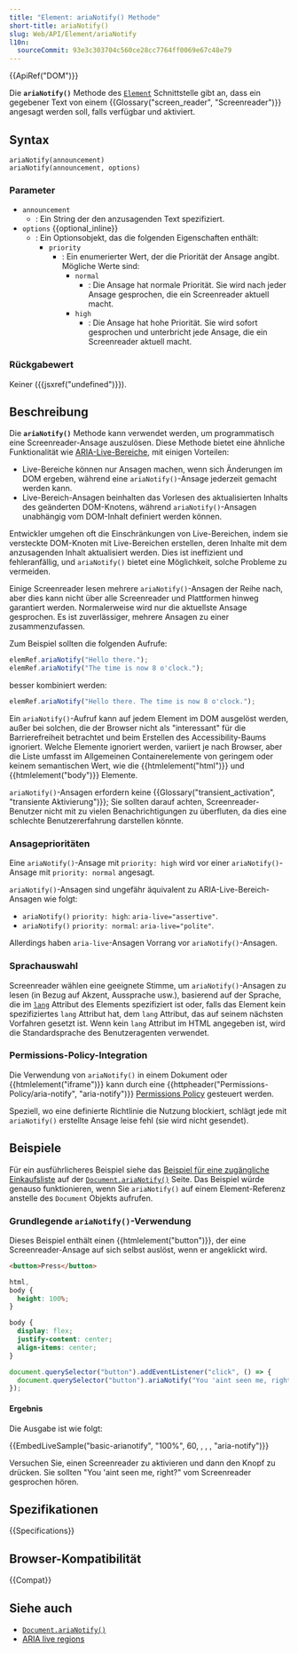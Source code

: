 ```yaml
---
title: "Element: ariaNotify() Methode"
short-title: ariaNotify()
slug: Web/API/Element/ariaNotify
l10n:
  sourceCommit: 93e3c303704c560ce28cc7764ff0069e67c48e79
---
```


{{ApiRef("DOM")}}

Die **`ariaNotify()`** Methode des [`Element`](/de/docs/Web/API/Element) Schnittstelle gibt an, dass ein gegebener Text von einem {{Glossary("screen_reader", "Screenreader")}} angesagt werden soll, falls verfügbar und aktiviert.

## Syntax

```js-nolint
ariaNotify(announcement)
ariaNotify(announcement, options)
```

### Parameter

- `announcement`
  - : Ein String der den anzusagenden Text spezifiziert.
- `options` {{optional_inline}}
  - : Ein Optionsobjekt, das die folgenden Eigenschaften enthält:
    - `priority`
      - : Ein enumerierter Wert, der die Priorität der Ansage angibt. Mögliche Werte sind:
        - `normal`
          - : Die Ansage hat normale Priorität. Sie wird nach jeder Ansage gesprochen, die ein Screenreader aktuell macht.
        - `high`
          - : Die Ansage hat hohe Priorität. Sie wird sofort gesprochen und unterbricht jede Ansage, die ein Screenreader aktuell macht.

### Rückgabewert

Keiner ({{jsxref("undefined")}}).

## Beschreibung

Die **`ariaNotify()`** Methode kann verwendet werden, um programmatisch eine Screenreader-Ansage auszulösen. Diese Methode bietet eine ähnliche Funktionalität wie [ARIA-Live-Bereiche](/de/docs/Web/Accessibility/ARIA/Guides/Live_regions), mit einigen Vorteilen:

- Live-Bereiche können nur Ansagen machen, wenn sich Änderungen im DOM ergeben, während eine `ariaNotify()`-Ansage jederzeit gemacht werden kann.
- Live-Bereich-Ansagen beinhalten das Vorlesen des aktualisierten Inhalts des geänderten DOM-Knotens, während `ariaNotify()`-Ansagen unabhängig vom DOM-Inhalt definiert werden können.

Entwickler umgehen oft die Einschränkungen von Live-Bereichen, indem sie versteckte DOM-Knoten mit Live-Bereichen erstellen, deren Inhalte mit dem anzusagenden Inhalt aktualisiert werden. Dies ist ineffizient und fehleranfällig, und `ariaNotify()` bietet eine Möglichkeit, solche Probleme zu vermeiden.

Einige Screenreader lesen mehrere `ariaNotify()`-Ansagen der Reihe nach, aber dies kann nicht über alle Screenreader und Plattformen hinweg garantiert werden. Normalerweise wird nur die aktuellste Ansage gesprochen. Es ist zuverlässiger, mehrere Ansagen zu einer zusammenzufassen.

Zum Beispiel sollten die folgenden Aufrufe:

```js
elemRef.ariaNotify("Hello there.");
elemRef.ariaNotify("The time is now 8 o'clock.");
```

besser kombiniert werden:

```js
elemRef.ariaNotify("Hello there. The time is now 8 o'clock.");
```

Ein `ariaNotify()`-Aufruf kann auf jedem Element im DOM ausgelöst werden, außer bei solchen, die der Browser nicht als "interessant" für die Barrierefreiheit betrachtet und beim Erstellen des Accessibility-Baums ignoriert. Welche Elemente ignoriert werden, variiert je nach Browser, aber die Liste umfasst im Allgemeinen Containerelemente von geringem oder keinem semantischen Wert, wie die {{htmlelement("html")}} und {{htmlelement("body")}} Elemente.

`ariaNotify()`-Ansagen erfordern keine {{Glossary("transient_activation", "transiente Aktivierung")}}; Sie sollten darauf achten, Screenreader-Benutzer nicht mit zu vielen Benachrichtigungen zu überfluten, da dies eine schlechte Benutzererfahrung darstellen könnte.

### Ansageprioritäten

Eine `ariaNotify()`-Ansage mit `priority: high` wird vor einer `ariaNotify()`-Ansage mit `priority: normal` angesagt.

`ariaNotify()`-Ansagen sind ungefähr äquivalent zu ARIA-Live-Bereich-Ansagen wie folgt:

- `ariaNotify()` `priority: high`: `aria-live="assertive"`.
- `ariaNotify()` `priority: normal`: `aria-live="polite"`.

Allerdings haben `aria-live`-Ansagen Vorrang vor `ariaNotify()`-Ansagen.

### Sprachauswahl

Screenreader wählen eine geeignete Stimme, um `ariaNotify()`-Ansagen zu lesen (in Bezug auf Akzent, Aussprache usw.), basierend auf der Sprache, die im [`lang`](/de/docs/Web/HTML/Reference/Global_attributes/lang) Attribut des Elements spezifiziert ist oder, falls das Element kein spezifiziertes `lang` Attribut hat, dem `lang` Attribut, das auf seinem nächsten Vorfahren gesetzt ist. Wenn kein `lang` Attribut im HTML angegeben ist, wird die Standardsprache des Benutzeragenten verwendet.

### Permissions-Policy-Integration

Die Verwendung von `ariaNotify()` in einem Dokument oder {{htmlelement("iframe")}} kann durch eine {{httpheader("Permissions-Policy/aria-notify", "aria-notify")}} [Permissions Policy](/de/docs/Web/HTTP/Guides/Permissions_Policy) gesteuert werden.

Speziell, wo eine definierte Richtlinie die Nutzung blockiert, schlägt jede mit `ariaNotify()` erstellte Ansage leise fehl (sie wird nicht gesendet).

## Beispiele

Für ein ausführlicheres Beispiel siehe das [Beispiel für eine zugängliche Einkaufsliste](/de/docs/Web/API/Document/ariaNotify#accessible_shopping_list_example) auf der [`Document.ariaNotify()`](/de/docs/Web/API/Document/ariaNotify) Seite. Das Beispiel würde genauso funktionieren, wenn Sie `ariaNotify()` auf einem Element-Referenz anstelle des `Document` Objekts aufrufen.

### Grundlegende `ariaNotify()`-Verwendung

Dieses Beispiel enthält einen {{htmlelement("button")}}, der eine Screenreader-Ansage auf sich selbst auslöst, wenn er angeklickt wird.

```html live-sample___basic-arianotify
<button>Press</button>
```

```css hidden live-sample___basic-arianotify
html,
body {
  height: 100%;
}

body {
  display: flex;
  justify-content: center;
  align-items: center;
}
```

```js live-sample___basic-arianotify
document.querySelector("button").addEventListener("click", () => {
  document.querySelector("button").ariaNotify("You 'aint seen me, right?");
});
```

#### Ergebnis

Die Ausgabe ist wie folgt:

{{EmbedLiveSample("basic-arianotify", "100%", 60, , , , "aria-notify")}}

Versuchen Sie, einen Screenreader zu aktivieren und dann den Knopf zu drücken. Sie sollten "You 'aint seen me, right?" vom Screenreader gesprochen hören.

## Spezifikationen

{{Specifications}}

## Browser-Kompatibilität

{{Compat}}

## Siehe auch

- [`Document.ariaNotify()`](/de/docs/Web/API/Document/ariaNotify)
- [ARIA live regions](/de/docs/Web/Accessibility/ARIA/Guides/Live_regions)
